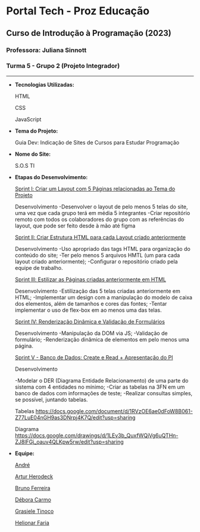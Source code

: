 # Portal Tech - Proz Educação

## Curso de Introdução à Programação (2023)



### Professora: Juliana Sinnott

### Turma 5 - Grupo 2 (Projeto Integrador)

___



- **Tecnologias Utilizadas:**

  HTML

  CSS

  JavaScript
  
  


- **Tema do Projeto:**

  Guia Dev: Indicação de Sites de Cursos para Estudar Programação
  
  


- **Nome do Site:**

  S.O.S TI
  
  


- **Etapas do Desenvolvimento:**

  <u>Sprint l: Criar um Layout com 5 Páginas relacionadas ao Tema do Projeto</u>

  Desenvolvimento
  -Desenvolver o layout de pelo menos 5 telas do site, uma vez que cada grupo terá em média 5 integrantes
  -Criar repositório remoto com todos os colaboradores do grupo com as referências do layout, que pode ser feito desde à mão até figma

  
  
  <u>Sprint ll: Criar Estrutura HTML para cada Layout criado anteriormente</u>
  
  Desenvolvimento
  -Uso apropriado das tags HTML para organização do conteúdo do site; 
  -Ter pelo menos 5 arquivos HMTL (um para cada layout criado anteriormente); 
  -Configurar o repositório criado pela equipe de trabalho. 
  
  
  
  <u>Sprint lll: Estilizar as Páginas criadas anteriormente em HTML</u>
  
  Desenvolvimento
  -Estilização das 5 telas criadas anteriormente em HTML; 
  -Implementar um design com a manipulação do modelo de caixa dos elementos, além de tamanhos e cores das fontes; 
  -Tentar implementar o uso de flex-box em ao menos uma das telas.
  
  
  
  <u>Sprint lV: Renderização Dinâmica e Validação de Formulários</u>
  
  Desenvolvimento
  -Manipulação da DOM via JS;
  -Validação de formulário; 
  -Renderização dinâmica de elementos em pelo menos uma página.
  
  
  
  <u>Sprint V - Banco de Dados:  Create e Read + Apresentação do PI</u>
  
  Desenvolvimento
  
  -Modelar o DER (Diagrama Entidade Relacionamento) de uma parte do sistema com 4 entidades no mínimo;
  -Criar as tabelas na 3FN em um banco de dados com informações de teste;
  -Realizar consultas simples, se possível, juntando tabelas.
  
  Tabelas
  https://docs.google.com/document/d/1RVzOE6ae0dFoW8B061-Z77LuE04nGH9as3DNrpj4K7Q/edit?usp=sharing
  
  Diagrama
  https://docs.google.com/drawings/d/1LEv3b_QuxfWQjVg6uQTHn-ZJ8lFGj_oauv4QLKpw5rw/edit?usp=sharing
  
  


- **Equipe:**

  [André](https://github.com/AndreMr19)

  [Artur Herodeck](https://github.com/ArturHerodeck)

  [Bruno Ferreira](https://github.com/BrunoFerreira1990)

  [Débora Carmo](https://github.com/DehCarmoo)

  [Grasiele Tinoco](https://github.com/grasieletinoco)

  [Helionar Faria](https://github.com/helionarfaria)
  
  
